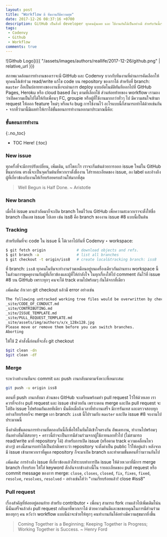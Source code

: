 ```yaml
---
layout: post
title: "Workflow ดี ทีมงานก็มีความสุข"
date: 2017-12-26 08:37:16 +0700
description: GitHub เป็นสิ่งที่ developer ทุกคนคุ้นเคย และ ใช้งานกันได้เป็นอย่างดี สำหรับวันนี้เราจะมาดูข้อตกลงกันสักหน่อยว่าพวกเราจะใช้งาน GitHub และ Codenvy กันยังไงเอาแบบที่ให้เกิดเป็น workflow สำหรับใช้งานร่วมกันในทีม แล้วทุกคนมีรอยยิ้มไปพร้อมๆ กัน
tags:
 - Codenvy
 - Github
 - Workflow
comments: true
---
```

![Github Logo]({{ "/assets/images/authors/reallife/2017-12-26/github.png" | relative_url }})

สภาพแวดล้อมการทำงานของเราจะมี GitHub และ Codenvy บวกกับทีมงานที่ผ่านการคัดเลือกให้ทุกคนได้เข้าร่วม read/write แก้ไข code บน repository ของเราได้ สำหรับที่ branch: `master` ถือเป็นปลายทางของงานซึ่งจะผ่านการ deploy แบบอัตโนมัติทันทีออกไปที่ GitHub Pages, Heroku หรือ cloud based อื่นๆ ตามที่เลือกใช้ ส่วนห้อยท้ายของ workflow เรามองว่าเปิดความเป็นไปได้ให้กับเพื่อนๆ FC, groupie หรือผู้ที่ใช้งานมากกว่าทั่วๆ ไป มีความสนใจเข้ามา request ให้ออก feature ใหม่ๆ หรือแจ้ง bug การใช้งานไว้ อะไรแบบนี้ก็สามารถทำได้ด้วยเช่นกัน ‣ จากที่ว่ามานี้มีผลทำให้เราได้ขั้นตอนการทำงานออกมาประมาณนี้คือ:

### ขั้นตอนการทำงาน
{:.no_toc}
* TOC Here!
{:toc}
### New issue
ทุกครั้งที่จะมีการปรับเปลี่ยน, เพิ่มเติม, แก้ไขอะไร เราจะเริ่มต้นด้วยการออก issue ใหม่ใน GitHub ขึ้นมาก่อน ตรงนี้จะเป็นจุดเริ่มต้นที่พวกเราตั้งชื่องาน ใส่รายละเอียดของ issue, ลง label และอ้างถึงผู้ที่เกี่ยวข้องกับงานให้เรียบร้อยครบถ้วนให้มากที่สุด

> Well Begun is Half Done. ~ Aristotle

### New branch
เมื่อได้ issue มาแล้วถัดมาก็จะเปิด branch ใหม่ไว้บน GitHub เพื่อความสะดวกเราจะตั้งให้ชื่อ branch เป็นเลข issue ไปเลย เช่น iss8 คือ branch ของงาน issue #8 แบบนี้เป็นต้น

### Tracking
สำหรับทีมที่จะ code ใน issue นี้ ได้เวลาไปกันที่ Codenvy ‣ workspace:
~~~bash
$ git fetch origin              # download objects and refs.
$ git branch -a                 # list all branches
$ git checkout -t origin/iss8   # create local&tracking branch: iss8
~~~
ที่ branch: `iss8` ทุกคนในทีมจะทำงานร่วมเหมือนอยู่บนเครื่องเดียวกันผ่านทาง workspace นี้ ในส่วนการพูดคุยงานกับผู้ที่เกี่ยวข้องและผู้ที่ให้กำลังใจ ในทุกเรื่องให้ไป comment กันไว้ที่ issue #8 บน GitHub เพราะทุกๆ คนจะได้ track ตามไปพร้อมๆ กันได้จากที่เดียว

*เพิ่มเติม:* ถ้าเวลา git checkout แล้วมี error อย่างเช่น
~~~bash
The following untracked working tree files would be overwritten by checkout:
_site/CODE_OF_CONDUCT.md
_site/CONTRIBUTING.md
_site/ISSUE_TEMPLATE.md
_site/PULL_REQUEST_TEMPLATE.md
_site/assets/img/authors/x/x_128x128.jpg
Please move or remove them before you can switch branches.
Aborting
~~~
ให้ใช้ 2 คำสั่งนี้ก่อนที่จะสั่ง git checkout
~~~bash
$git clean -dn
$git clean -df
~~~
### Merge
ระหว่างทำงานทีมจะ commit และ push งานกลับมาตามจังหวะที่เหมาะสม:
~~~bash
git push -u origin iss8
~~~
ตอนที่ push งานกลับมา ส่วนของ GitHub จะเตรียมพร้อมทำ pull request ไว้ให้ด้วยเลย เราควรที่จะอ้าง pull request และ issue เข้าด้วยกัน เพราะตอน merge และปิด pull request จะได้ปิด issue ไปพร้อมกันเลยทีเดียว นั่นคือเมื่อถึงเวลาที่ทำงานเสร็จ มีการรันเทส และตรวจสอบทุกอย่างเรียบร้อยก็จะ merge เอา branch: `iss8` นี้ไปรวมกับ `master` และปิด issue #8 จบงานไปประมาณนี้

ซึ่งลำดับขั้นตอนการทำงานที่ตกลงกันนี้ก็เพื่อให้ในทีมได้เข้าใจตรงกัน อัพเดทงาน, ทำงานไปพร้อมๆ กันอย่างยิ้มได้สบายๆ ‣ คราวนี้ถ้าจะเป็นการมีส่วนร่วมจากผู้ใช้ภายนอกทั่วไป (ไม่สามารถ read/write มาที่ repository ได้) สำหรับการเปิด issue (หรือตาม track ความเคลื่อนไหวต่างๆ) ตรงนี้สามารถทำได้เป็นปกติเพราะว่า repository จะตั้งค่าเป็น public ไว้ให้อยู่แล้ว หลังจากมี issue เข้ามาพวกเราที่ดูแล repository ก็จะมาเปิด branch และทำตามขั้นตอนที่ว่ามาวนกันไป

*เพิ่มเติม:* การอ้างถึง issue ที่เกี่ยวข้องแล้วให้ระบบทำการปิด issue ให้ด้วยเวลาที่มีการ merge branch เรียบร้อย ให้ใส่ keyword สักอันจากข้างล่างนี้ใน รายละเอียดของ pull request หรือ commit message ของการ merge:
`close`, `closes`, `closed`, `fix`, `fixes`, `fixed`, `resolve`, `resolves`, `resolved` - อย่างเช่นใส่ว่า "งานเรียบร้อยแล้ว! close #iss8"
### Pull request
เรื่องสำคัญที่ห้อยอยู่ตอนท้าย สำหรับ contributor ‣ เพื่อนๆ สามารถ fork งานแล้วไปเพิ่มเติมโน่นนี่นั่นเสร็จแล้วส่ง pull request กลับมาที่พวกเราได้ ด้วยความยินดีและขอขอบคุณในการมีส่วนร่วมของทุกๆ คน หวังว่า workflow แบบนี้น่าจะช่วยให้ทุกๆ คนทำงานกันได้อย่างมีความสุขมากยิ่งขึ้น

> Coming Together is a Beginning; Keeping Together is Progress; Working Together is Success. ~ Henry Ford
